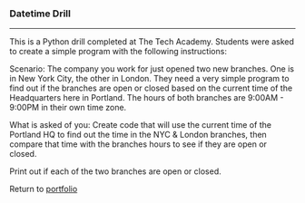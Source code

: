 ### Datetime Drill
***

This is a Python drill completed at The Tech Academy.  Students were asked to create a simple program with the following instructions:

Scenario: The company you work for just opened two new branches. One is in New York City,
the other in London. They need a very simple program to find out if the branches are open or
closed based on the current time of the Headquarters here in Portland. The hours of both
branches are 9:00AM - 9:00PM in their own time zone.

What is asked of you: 
Create code that will use the current time of the Portland HQ to find out the time in the NYC &
London branches, then compare that time with the branches hours to see if they are open or
closed.

Print out if each of the  two branches are open or closed.
 
 
Return to [portfolio](https://github.com/Kari-M/Portfolio) 
